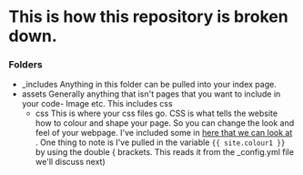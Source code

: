 # This is how this repository is broken down.

### Folders
- _includes
    Anything in this folder can be pulled into your index page. 
- assets
    Generally anything that isn't pages that you want to include in your code- Image etc. This includes css
    - css
        This is where your css files go. CSS is what tells the website how to colour and shape your page. So you can change the look and feel of your webpage. I've included some in [here that we can look at](https://github.com/amandamiotto/Portfolio/blob/main/assets/css/sidebar_resume.css#L12) .
        One thing to note is I've pulled in the variable `{{ site.colour1 }}` by using the double { brackets. This reads it from the _config.yml file we'll discuss next)
